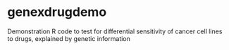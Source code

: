 # genexdrugdemo
Demonstration R code to test for differential sensitivity of cancer cell lines to drugs, explained by genetic information
